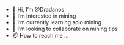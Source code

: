 - 👋 Hi, I’m @Dradanos
- 👀 I’m interested in mining
- 🌱 I’m currently learning solo mining
- 💞️ I’m looking to collaborate on mining tips
- 📫 How to reach me ...

<!---
Dradanos/Dradanos is a ✨ special ✨ repository because its `README.md` (this file) appears on your GitHub profile.
You can click the Preview link to take a look at your changes.
--->
